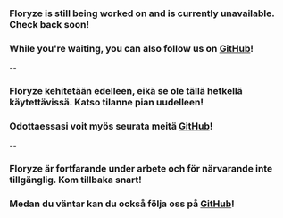 ### Floryze is still being worked on and is currently unavailable. Check back soon!
### While you're waiting, you can also follow us on [GitHub](https://github.com/floryze-hsu)!

--

### Floryze kehitetään edelleen, eikä se ole tällä hetkellä käytettävissä. Katso tilanne pian uudelleen!
### Odottaessasi voit myös seurata meitä [GitHub](https://github.com/floryze-hsu)!

--

### Floryze är fortfarande under arbete och för närvarande inte tillgänglig. Kom tillbaka snart!
### Medan du väntar kan du också följa oss på [GitHub](https://github.com/floryze-hsu)!
